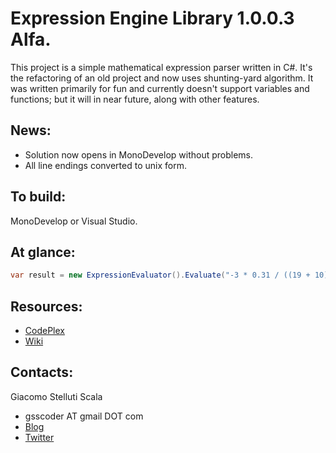 Expression Engine Library 1.0.0.3 Alfa.
===
This project is a simple mathematical expression parser written in C#. It's the refactoring of an old project and now uses shunting-yard algorithm.
It was written primarily for fun and currently doesn't support variables and functions; but it will in near future, along with other features.

News:
---
  - Solution now opens in MonoDevelop without problems.
  - All line endings converted to unix form.

To build:
---
MonoDevelop or Visual Studio.

At glance:
---
```csharp
var result = new ExpressionEvaluator().Evaluate("-3 * 0.31 / ((19 + 10) - .7)");
```

Resources:
---
  - [CodePlex](http://exprengine.codeplex.com/)
  - [Wiki](https://github.com/gsscoder/exprengine/wiki)

Contacts:
---
Giacomo Stelluti Scala
  - gsscoder AT gmail DOT com
  - [Blog](http://gsscoder.blogspot.it)
  - [Twitter](http://twitter.com/gsscoder)
